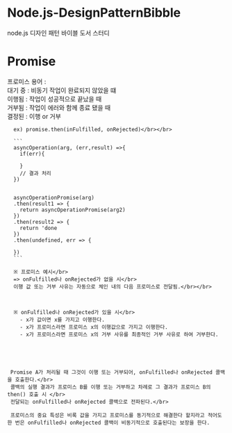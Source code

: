 # Node.js-DesignPatternBibble
node.js 디자인 패턴 바이블 도서 스터디


 <h1>Promise</h1>

프로미스 용어 : </br>
      대기 중 : 비동기 작업이 완료되지 않았을 떄</br>
      이행됨 : 작업이 성공적으로 끝났을 때</br>
      거부됨 : 작업이 에러와 함께 종료 됐을 때</br>
      결정된 : 이행 or 거부</br>

      ex) promise.then(inFulfilled, onRejected)</br></br>

      ``` 
      asyncOperation(arg, (err,result) =>{
        if(err){

        }
        // 결과 처리
      })


      asyncOperationPromise(arg)
      .then(result1 => {
        return asyncOperationPromise(arg2)
      })
      .then(result2 => {
        return 'done
      })
      .then(undefined, err => {

      })
      ```

      ※ 프로미스 예시</br>
      => onFulfilled나 onRejected가 없을 시</br>
      이행 값 또는 거부 사유는 자동으로 체인 내의 다음 프로미스로 전달됨.</br></br>



      ※ onFulfilled나 onRejected가 있을 시</br>
        - x가 값이면 x를 가지고 이행한다.
        - x가 프로미스라면 프로미스 x의 이행값으로 가지고 이행한다.
        - x가 프로미스라면 프로미스 x의 거부 사유를 최종적인 거부 사유로 하여 거부한다.





     Promise A가 처리될 때 그것이 이행 또는 거부되어, onFulfilled나 onRejected 콜백을 호출한다.</br>
     콜백의 실행 결과가 프로미스 B를 이행 또는 거부하고 차례로 그 결과가 프로미스 B의 then() 호출 시 </br>
     전달되는 onFulfilled나 onRejected 콜백으로 전파된다.</br>

     프로미스의 중요 특성은 비록 값을 가지고 프로미스를 동기적으로 해결한다 할지라고 적어도 한 번은 onFulfilled나 onRejected 콜백이 비동기적으로 호출된다는 보장을 한다.
    



